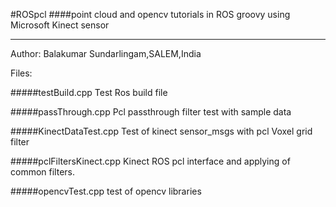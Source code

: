 #ROSpcl
####point cloud and opencv tutorials in ROS groovy using Microsoft Kinect sensor
_________________________________________________________________________
Author: Balakumar Sundarlingam,SALEM,India

Files:


#####testBuild.cpp
Test Ros build file

#####passThrough.cpp
Pcl passthrough filter test with sample data

#####KinectDataTest.cpp 
Test of kinect sensor_msgs with  pcl Voxel grid filter

#####pclFiltersKinect.cpp
Kinect ROS pcl interface and applying of common filters.

#####opencvTest.cpp
test of opencv libraries
